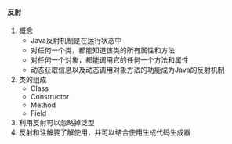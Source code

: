#### 反射

1. 概念
   * Java反射机制是在运行状态中
   * 对任何一个类，都能知道该类的所有属性和方法
   * 对任何一个对象，都能调用它的任何一个方法和属性
   * 动态获取信息以及动态调用对象方法的功能成为Java的反射机制
2. 类的组成
   * Class
   * Constructor
   * Method
   * Field
3. 利用反射可以忽略掉泛型
4. 反射和注解要了解使用，并可以结合使用生成代码生成器

